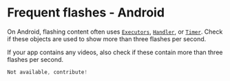 # Frequent flashes - Android

On Android, flashing content often uses [`Executors`](https://developer.android.com/reference/java/util/concurrent/Executors), [`Handler`](https://developer.android.com/reference/android/os/Handler), or [`Timer`](https://developer.android.com/reference/java/util/Timer). Check if these objects are used to show more than three flashes per second.

If your app contains any videos, also check if these contain more than three flashes per second.

```kotlin
Not available, contribute!
```
